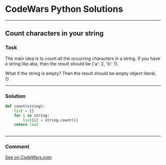 # CodeWars Python Solutions

---

## Count characters in your string



### Task
The main idea is to count all the occurring characters in a string. If you have a string like aba, then the result should be {'a': 2, 'b': 1}.

What if the string is empty? Then the result should be empty object literal, {}

---


### Solution


```python
def count(string):
    list = {}
    for i in string:
        list[i] = string.count(i)
    return list
        
```

---
### Comment


[See on CodeWars.com](https://www.codewars.com/users/ITRonin)
